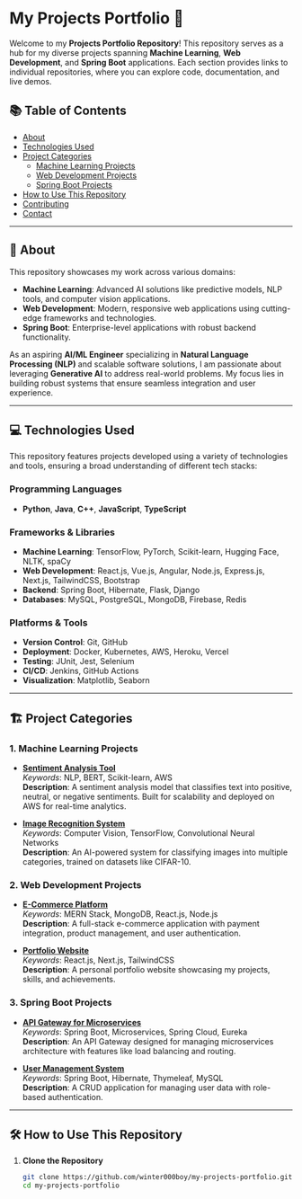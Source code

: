 # My Projects Portfolio 🚀

Welcome to my **Projects Portfolio Repository**! This repository serves as a hub for my diverse projects spanning **Machine Learning**, **Web Development**, and **Spring Boot** applications. Each section provides links to individual repositories, where you can explore code, documentation, and live demos.

## 📚 Table of Contents
- [About](#about)
- [Technologies Used](#technologies-used)
- [Project Categories](#project-categories)
  - [Machine Learning Projects](#1-machine-learning-projects)
  - [Web Development Projects](#2-web-development-projects)
  - [Spring Boot Projects](#3-spring-boot-projects)
- [How to Use This Repository](#how-to-use-this-repository)
- [Contributing](#contributing)
- [Contact](#contact)

---

## 📖 About
This repository showcases my work across various domains:
- **Machine Learning**: Advanced AI solutions like predictive models, NLP tools, and computer vision applications.
- **Web Development**: Modern, responsive web applications using cutting-edge frameworks and technologies.
- **Spring Boot**: Enterprise-level applications with robust backend functionality.

As an aspiring **AI/ML Engineer** specializing in **Natural Language Processing (NLP)** and scalable software solutions, I am passionate about leveraging **Generative AI** to address real-world problems. My focus lies in building robust systems that ensure seamless integration and user experience.

---

## 💻 Technologies Used
This repository features projects developed using a variety of technologies and tools, ensuring a broad understanding of different tech stacks:

### **Programming Languages**
- **Python**, **Java**, **C++**, **JavaScript**, **TypeScript**

### **Frameworks & Libraries**
- **Machine Learning**: TensorFlow, PyTorch, Scikit-learn, Hugging Face, NLTK, spaCy
- **Web Development**: React.js, Vue.js, Angular, Node.js, Express.js, Next.js, TailwindCSS, Bootstrap
- **Backend**: Spring Boot, Hibernate, Flask, Django
- **Databases**: MySQL, PostgreSQL, MongoDB, Firebase, Redis

### **Platforms & Tools**
- **Version Control**: Git, GitHub  
- **Deployment**: Docker, Kubernetes, AWS, Heroku, Vercel  
- **Testing**: JUnit, Jest, Selenium  
- **CI/CD**: Jenkins, GitHub Actions  
- **Visualization**: Matplotlib, Seaborn  

---

## 🏗️ Project Categories

### 1. **Machine Learning Projects**
- **[Sentiment Analysis Tool](https://github.com/yourusername/sentiment-analysis-tool)**  
  *Keywords*: NLP, BERT, Scikit-learn, AWS  
  **Description**: A sentiment analysis model that classifies text into positive, neutral, or negative sentiments. Built for scalability and deployed on AWS for real-time analytics.

- **[Image Recognition System](https://github.com/yourusername/image-recognition-system)**  
  *Keywords*: Computer Vision, TensorFlow, Convolutional Neural Networks  
  **Description**: An AI-powered system for classifying images into multiple categories, trained on datasets like CIFAR-10.

### 2. **Web Development Projects**
- **[E-Commerce Platform](https://github.com/yourusername/ecommerce-platform)**  
  *Keywords*: MERN Stack, MongoDB, React.js, Node.js  
  **Description**: A full-stack e-commerce application with payment integration, product management, and user authentication.

- **[Portfolio Website](https://github.com/yourusername/portfolio-website)**  
  *Keywords*: React.js, Next.js, TailwindCSS  
  **Description**: A personal portfolio website showcasing my projects, skills, and achievements.

### 3. **Spring Boot Projects**
- **[API Gateway for Microservices](https://github.com/yourusername/api-gateway-microservices)**  
  *Keywords*: Spring Boot, Microservices, Spring Cloud, Eureka  
  **Description**: An API Gateway designed for managing microservices architecture with features like load balancing and routing.

- **[User Management System](https://github.com/yourusername/user-management-system)**  
  *Keywords*: Spring Boot, Hibernate, Thymeleaf, MySQL  
  **Description**: A CRUD application for managing user data with role-based authentication.

---

## 🛠️ How to Use This Repository
1. **Clone the Repository**  
   ```bash
   git clone https://github.com/winter000boy/my-projects-portfolio.git
   cd my-projects-portfolio
